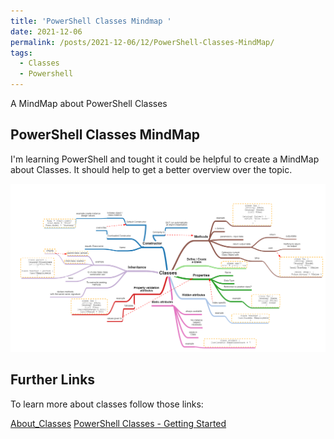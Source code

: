```yaml
---
title: 'PowerShell Classes Mindmap '
date: 2021-12-06
permalink: /posts/2021-12-06/12/PowerShell-Classes-MindMap/
tags:
  - Classes
  - Powershell
---
```

A MindMap about PowerShell Classes

## PowerShell Classes MindMap
I'm learning PowerShell and tought it could be helpful to create a MindMap about Classes. 
It should help to get a better overview over the topic. 

<a href="https://nasan.ch/images/PowerShellClasses.png">
         <img alt="PowerShellClasses.png" src="/images/PowerShellClasses.png">
      </a>



## Further Links
To learn more about classes follow those links:

[About_Classes](https://docs.microsoft.com/en-us/powershell/module/microsoft.powershell.core/about/about_classes?view=powershell-7.2#inheritance-in-powershell-classes)
[PowerShell Classes - Getting Started](https://adamtheautomator.com/powershell-classes/)